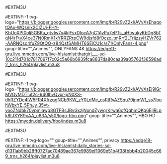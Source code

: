 #EXTM3U
 
#EXTINF:-1 tvg-logo="https://blogger.googleusercontent.com/img/b/R29vZ2xl/AVvXsEhaqotQAx-WQsnix2CIZUi-FHY-KbUoXPt0olj5GBKu_gtvIw7x4kjFsxDIocA7gC1AyPu7ePTs_aHtwukyKbDg8bTqN4rFtvX4ce37N0RmX1xYRRZRrpCW9djsfd8fOczo_tmRrf2LTrijzzyHZVr762-AARNQsc4fuZ9QtQQ-z84QsfSAMHT6SEiCU1c/s71/OnlyFans-4.png" goup-title="",Animes"", ONLYFANS 4K 
https://edge11-gru.live.mmcdn.com/live-hls/amlst:thatgirl___-sd-10c211d701d7817097f7c02c5a66b6939fca8837da80caa39a05763f36596ad2_trns_h264/playlist.m3u8


#EXTM3U
 
#EXTINF:-1 tvg-logo="https://blogger.googleusercontent.com/img/b/R29vZ2xl/AVvXsEj9lGrMVOvMDTlut2c-640lhvQvxr-pN0XS-dhRZYDe4lW5FR4XfrzqgNCb9KW_zY0LdMc_osRtRvAZSqu79jnmW1_ss7lbuhWbxYE_5PhJy_35vt-vooZNdbk70vpmlawg8GTFBsJBvGxzjNondZywqrKrwa6ofQqhmQKg6EjlRLpk8tJXYK9xAA_u83A/s50/logo-hbo.png" goup-title="",Animes"", HBO HD
https://mycdn.delivery/hbo/index.m3u8

#EXTM3U
 
#EXTINF:-1 tvg-logo="" goup-title="",Animes"", privacy 
https://edge18-gru.live.mmcdn.com/live-hls/amlst:daily_stories-sd-d1311ab9bb28ff0727ac70489ae367e9989ef1069e51b4f38fbbb4b20045c669_trns_h264/playlist.m3u8
